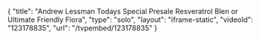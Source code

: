{
    "title": "Andrew Lessman Todays Special Presale Resveratrol Blen or Ultimate Friendly Flora",
    "type": "solo",
    "layout": "iframe-static",
    "videoId": "123178835",
    "url": "\/tvpembed\/123178835"
}